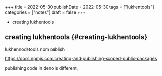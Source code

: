 +++
title = 2022-05-30
publishDate = 2022-05-30
tags = ["lukhentools"]
categories = ["notes"]
draft = false
+++

-   creating lukhentools

<!--more-->


## creating lukhentools {#creating-lukhentools}

lukhennodetools
npm publish

<https://docs.npmjs.com/creating-and-publishing-scoped-public-packages>

publishing code in deno is different,